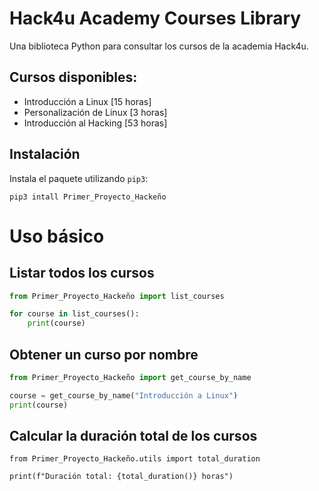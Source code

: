 # Hack4u Academy Courses Library

Una biblioteca Python para consultar los cursos de la academia Hack4u.

## Cursos disponibles:

- Introducción a Linux [15 horas]
- Personalización de Linux [3 horas]
- Introducción al Hacking [53 horas]

## Instalación

Instala el paquete utilizando `pip3`:

```python3
pip3 intall Primer_Proyecto_Hackeño
```

# Uso básico

## Listar todos los cursos

```python
from Primer_Proyecto_Hackeño import list_courses

for course in list_courses():
    print(course)
```

## Obtener un curso por nombre

```python
from Primer_Proyecto_Hackeño import get_course_by_name

course = get_course_by_name("Introducción a Linux")
print(course)
```

## Calcular la duración total de los cursos

```python3
from Primer_Proyecto_Hackeño.utils import total_duration

print(f"Duración total: {total_duration()} horas")
```
